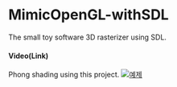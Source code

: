 # MimicOpenGL-withSDL
The small toy software 3D rasterizer using SDL.

#### Video(Link)
Phong shading using this project.
[![예제](https://img.youtube.com/vi/F5bhYDi9R2M/0.jpg)](https://youtu.be/F5bhYDi9R2M) 
